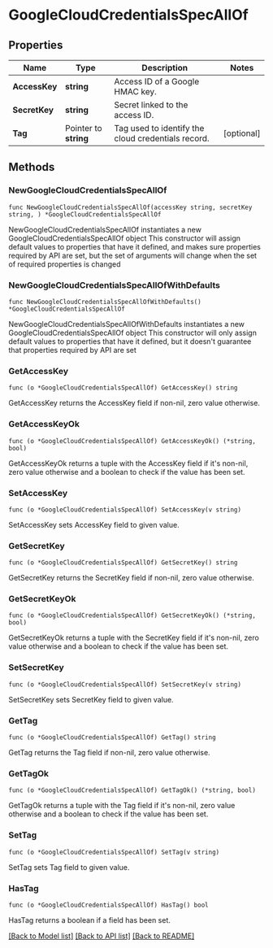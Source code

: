 # GoogleCloudCredentialsSpecAllOf

## Properties

Name | Type | Description | Notes
------------ | ------------- | ------------- | -------------
**AccessKey** | **string** | Access ID of a Google HMAC key. | 
**SecretKey** | **string** | Secret linked to the access ID. | 
**Tag** | Pointer to **string** | Tag used to identify the cloud credentials record. | [optional] 

## Methods

### NewGoogleCloudCredentialsSpecAllOf

`func NewGoogleCloudCredentialsSpecAllOf(accessKey string, secretKey string, ) *GoogleCloudCredentialsSpecAllOf`

NewGoogleCloudCredentialsSpecAllOf instantiates a new GoogleCloudCredentialsSpecAllOf object
This constructor will assign default values to properties that have it defined,
and makes sure properties required by API are set, but the set of arguments
will change when the set of required properties is changed

### NewGoogleCloudCredentialsSpecAllOfWithDefaults

`func NewGoogleCloudCredentialsSpecAllOfWithDefaults() *GoogleCloudCredentialsSpecAllOf`

NewGoogleCloudCredentialsSpecAllOfWithDefaults instantiates a new GoogleCloudCredentialsSpecAllOf object
This constructor will only assign default values to properties that have it defined,
but it doesn't guarantee that properties required by API are set

### GetAccessKey

`func (o *GoogleCloudCredentialsSpecAllOf) GetAccessKey() string`

GetAccessKey returns the AccessKey field if non-nil, zero value otherwise.

### GetAccessKeyOk

`func (o *GoogleCloudCredentialsSpecAllOf) GetAccessKeyOk() (*string, bool)`

GetAccessKeyOk returns a tuple with the AccessKey field if it's non-nil, zero value otherwise
and a boolean to check if the value has been set.

### SetAccessKey

`func (o *GoogleCloudCredentialsSpecAllOf) SetAccessKey(v string)`

SetAccessKey sets AccessKey field to given value.


### GetSecretKey

`func (o *GoogleCloudCredentialsSpecAllOf) GetSecretKey() string`

GetSecretKey returns the SecretKey field if non-nil, zero value otherwise.

### GetSecretKeyOk

`func (o *GoogleCloudCredentialsSpecAllOf) GetSecretKeyOk() (*string, bool)`

GetSecretKeyOk returns a tuple with the SecretKey field if it's non-nil, zero value otherwise
and a boolean to check if the value has been set.

### SetSecretKey

`func (o *GoogleCloudCredentialsSpecAllOf) SetSecretKey(v string)`

SetSecretKey sets SecretKey field to given value.


### GetTag

`func (o *GoogleCloudCredentialsSpecAllOf) GetTag() string`

GetTag returns the Tag field if non-nil, zero value otherwise.

### GetTagOk

`func (o *GoogleCloudCredentialsSpecAllOf) GetTagOk() (*string, bool)`

GetTagOk returns a tuple with the Tag field if it's non-nil, zero value otherwise
and a boolean to check if the value has been set.

### SetTag

`func (o *GoogleCloudCredentialsSpecAllOf) SetTag(v string)`

SetTag sets Tag field to given value.

### HasTag

`func (o *GoogleCloudCredentialsSpecAllOf) HasTag() bool`

HasTag returns a boolean if a field has been set.


[[Back to Model list]](../README.md#documentation-for-models) [[Back to API list]](../README.md#documentation-for-api-endpoints) [[Back to README]](../README.md)


